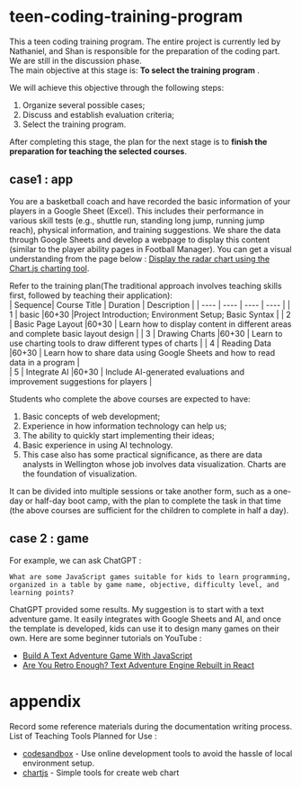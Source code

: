 # teen-coding-training-program
This a teen coding training program. The entire project is currently led by Nathaniel, and Shan is responsible for the preparation of the coding part. We are still in the discussion phase.  
The main objective at this stage is: **To select the training program** .  

We will achieve this objective through the following steps: 
1. Organize several possible cases;
2. Discuss and establish evaluation criteria;
3. Select the training program.

After completing this stage, the plan for the next stage is to **finish the preparation for teaching the selected courses**.  


## case1 : app
You are a basketball coach and have recorded the basic information of your players in a Google Sheet (Excel). This includes their performance in various skill tests (e.g., shuttle run, standing long jump, running jump reach), physical information, and training suggestions. We share the data through Google Sheets and develop a webpage to display this content (similar to the player ability pages in Football Manager). You can get a visual understanding from the page below : [Display the radar chart using the Chart.js charting tool](https://www.chartjs.org/docs/latest/samples/other-charts/radar.html).  

Refer to the training plan(The traditional approach involves teaching skills first, followed by teaching their application):  
|  Sequence| Course Title  | Duration |  Description | 
|  ----  | ----  |  ----  |  ----  |
| 1 | basic |60+30 |Project Introduction; Environment Setup; Basic Syntax |
| 2 | Basic Page Layout |60+30 | Learn how to display content in different areas and complete basic layout design |
| 3 | Drawing Charts |60+30 | Learn to use charting tools to draw different types of charts |
| 4 | Reading Data |60+30 | Learn how to share data using Google Sheets and how to read data in a program |  
| 5 | Integrate AI |60+30 | Include AI-generated evaluations and improvement suggestions for players |  

Students who complete the above courses are expected to have:
1. Basic concepts of web development;
2. Experience in how information technology can help us;
3. The ability to quickly start implementing their ideas;
4. Basic experience in using AI technology.
5. This case also has some practical significance, as there are data analysts in Wellington whose job involves data visualization. Charts are the foundation of visualization.
  
It can be divided into multiple sessions or take another form, such as a one-day or half-day boot camp, with the plan to complete the task in that time (the above courses are sufficient for the children to complete in half a day).  

## case 2 : game
For example, we can ask ChatGPT :  
```
What are some JavaScript games suitable for kids to learn programming, organized in a table by game name, objective, difficulty level, and learning points?
```
ChatGPT provided some results. My suggestion is to start with a text adventure game. It easily integrates with Google Sheets and AI, and once the template is developed, kids can use it to design many games on their own. Here are some beginner tutorials on YouTube :  
* [Build A Text Adventure Game With JavaScript](https://www.youtube.com/watch?v=R1S_NhKkvGA)
* [Are You Retro Enough? Text Adventure Engine Rebuilt in React](https://www.youtube.com/watch?v=V8_UnTnrn_g)

# appendix  
Record some reference materials during the documentation writing process.  
List of Teaching Tools Planned for Use :  
* [codesandbox](https://codesandbox.io/) - Use online development tools to avoid the hassle of local environment setup.
* [chartjs](https://www.chartjs.org/) - Simple tools for create web chart
